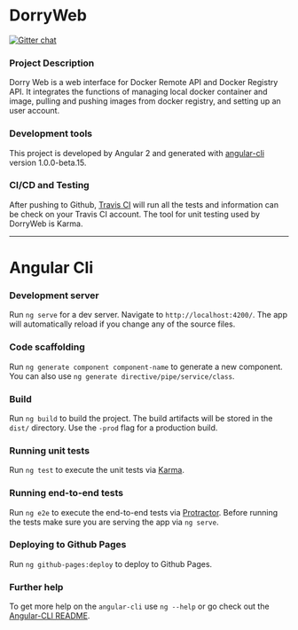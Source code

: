 # DorryWeb

[![Gitter chat](https://badges.gitter.im/MatchboxDorry/dorry-web.png)](https://gitter.im/dorry-web/Lobby)

### Project Description
Dorry Web is a web interface for Docker Remote API and Docker Registry API. It integrates the functions of managing local docker container and image, pulling and pushing images from docker registry, and setting up an user account.

### Development tools
This project is developed by Angular 2 and generated with [angular-cli](https://github.com/angular/angular-cli) version 1.0.0-beta.15.

### CI/CD and Testing
After pushing to Github, [Travis CI](https://travis-ci.org/) will run all the tests and information can be check on your Travis CI account. The tool for unit testing used by DorryWeb is Karma.

---

# Angular Cli

### Development server
Run `ng serve` for a dev server. Navigate to `http://localhost:4200/`. The app will automatically reload if you change any of the source files.

### Code scaffolding

Run `ng generate component component-name` to generate a new component. You can also use `ng generate directive/pipe/service/class`.

### Build

Run `ng build` to build the project. The build artifacts will be stored in the `dist/` directory. Use the `-prod` flag for a production build.

### Running unit tests

Run `ng test` to execute the unit tests via [Karma](https://karma-runner.github.io).

### Running end-to-end tests

Run `ng e2e` to execute the end-to-end tests via [Protractor](http://www.protractortest.org/).
Before running the tests make sure you are serving the app via `ng serve`.

### Deploying to Github Pages

Run `ng github-pages:deploy` to deploy to Github Pages.

### Further help

To get more help on the `angular-cli` use `ng --help` or go check out the [Angular-CLI README](https://github.com/angular/angular-cli/blob/master/README.md).
